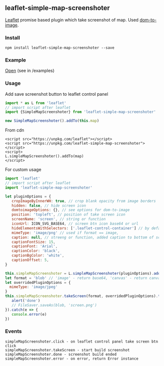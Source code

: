## leaflet-simple-map-screenshoter
[Leaflet](http://www.leafletjs.com) promise based plugin which take screenshot of map.
Used [dom-to-image](https://github.com/tsayen/dom-to-image).

### Install
```
npm install leaflet-simple-map-screenshoter --save
```

### Example
[Open](https://grinat.github.io/leaflet-simple-map-screenshoter/examples/index.html) (see in /examples)

### Usage
Add save screenshot button to leaflet control panel
```javascript
import * as L from 'leaflet'
// import script after leaflet
import {SimpleMapScreenshoter} from 'leaflet-simple-map-screenshoter'

new SimpleMapScreenshoter().addTo(this.map)
```

From cdn
```
<script src="https://unpkg.com/leaflet"></script>
<script src="https://unpkg.com/leaflet-simple-map-screenshoter"></script>
<script>
L.simpleMapScreenshoter().addTo(map)
</script>
```

For custom usage
```javascript
import 'leaflet'
// import script after leaflet
import 'leaflet-simple-map-screenshoter'

let pluginOptions = {
   cropImageByInnerWH: true, // crop blank opacity from image borders
   hidden: false, // hide screen icon
   domtoimageOptions: {}, // see options for dom-to-image
   position: 'topleft', // position of take screen icon
   screenName: 'screen', // string or function
   iconUrl: ICON_SVG_BASE64, // screen btn icon base64 or url
   hideElementsWithSelectors: ['.leaflet-control-container'] // by default hide map controls All els must be child of _map._container
   mimeType: 'image/png' // used if format == image,
   caption: null, // streeng or function, added caption to bottom of screen
   captionFontSize: 15,
   captionFont: 'Arial',
   captionColor: 'black',
   captionBgColor: 'white',
   captionOffset: 5,
}

this.simpleMapScreenshoter = L.simpleMapScreenshoter(pluginOptions).addTo(this.map)
let format = 'blob' // 'image' - return base64, 'canvas' - return canvas
let overridedPluginOptions = {
  mimeType: 'image/jpeg'
}
this.simpleMapScreenshoter.takeScreen(format, overridedPluginOptions).then(blob => {
   alert('done')
   // FileSaver.saveAs(blob, 'screen.png')
}).catch(e => {
   console.error(e)
})
```

### Events

```
simpleMapScreenshoter.click - on leaflet control panel take screen btn click
simpleMapScreenshoter.takeScreen - start build screenshot
simpleMapScreenshoter.done - screenshot build ended
simpleMapScreenshoter.error - on error, return Error instance
```


